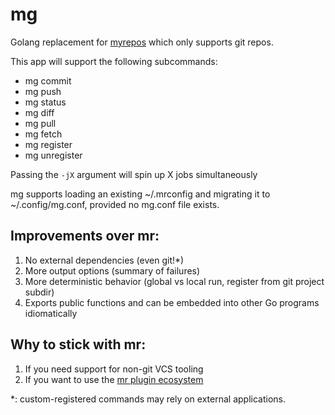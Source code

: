# mg

Golang replacement for [myrepos](https://myrepos.branchable.com/) which only supports git repos.

This app will support the following subcommands:

- mg commit
- mg push
- mg status
- mg diff
- mg pull
- mg fetch
- mg register
- mg unregister

Passing the `-jX` argument will spin up X jobs simultaneously

mg supports loading an existing ~/.mrconfig and migrating it to ~/.config/mg.conf, provided no mg.conf file exists.


## Improvements over mr:
1. No external dependencies (even git!*) 
1. More output options (summary of failures)
1. More deterministic behavior (global vs local run, register from git project subdir)
1. Exports public functions and can be embedded into other Go programs idiomatically


## Why to stick with mr:
1. If you need support for non-git VCS tooling
1. If you want to use the [mr plugin ecosystem](https://myrepos.branchable.com/#:~:text=repos%20to%20myrepos-,related%20software,-garden%3A%20manage%20git)

*: custom-registered commands may rely on external applications.
